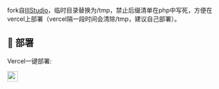 fork自[IIIStudio](https://github.com/IIIStudio/WebNotepad)，临时目录替换为/tmp，禁止后缀清单在php中写死，方便在vercel上部署（vercel隔一段时间会清除/tmp，建议自己部署）。

## 🚀 部署
Vercel一键部署:

<a href="https://vercel.com/import/project?template=https://github.com/ZSCGR/WebNotepad/tree/master"><img src="https://vercel.com/button" height="24"></a>
